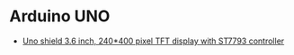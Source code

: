 # Arduino UNO

 * [Uno shield 3.6 inch, 240*400 pixel TFT display with ST7793 controller](https://thesolaruniverse.wordpress.com/2023/11/03/uno-shield-3-6-inch-240400-pixel-tft-display-with-st7793-controller-2/)
